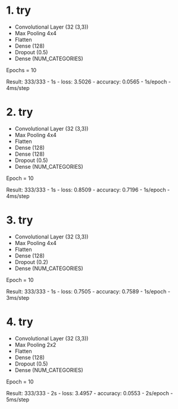 # 1. try
- Convolutional Layer (32 (3,3))
- Max Pooling 4x4
- Flatten
- Dense (128)
- Dropout (0.5)
- Dense (NUM_CATEGORIES)

Epochs = 10

Result:
333/333 - 1s - loss: 3.5026 - accuracy: 0.0565 - 1s/epoch - 4ms/step

# 2. try
- Convolutional Layer (32 (3,3))
- Max Pooling 4x4
- Flatten
- Dense (128)
- Dense (128)
- Dropout (0.5)
- Dense (NUM_CATEGORIES)

Epoch = 10

Result:
333/333 - 1s - loss: 0.8509 - accuracy: 0.7196 - 1s/epoch - 4ms/step

# 3. try
- Convolutional Layer (32 (3,3))
- Max Pooling 4x4
- Flatten
- Dense (128)
- Dropout (0.2)
- Dense (NUM_CATEGORIES)

Epoch = 10

Result:
333/333 - 1s - loss: 0.7505 - accuracy: 0.7589 - 1s/epoch - 3ms/step


# 4. try
- Convolutional Layer (32 (3,3))
- Max Pooling 2x2
- Flatten
- Dense (128)
- Dropout (0.5)
- Dense (NUM_CATEGORIES)

Epoch = 10

Result:
333/333 - 2s - loss: 3.4957 - accuracy: 0.0553 - 2s/epoch - 5ms/step

